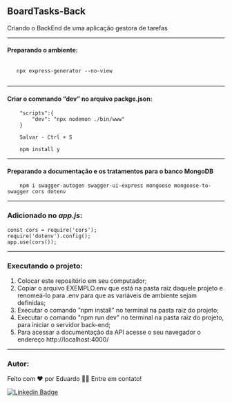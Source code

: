 ## BoardTasks-Back

Criando o BackEnd de uma aplicação gestora de tarefas

----------------------------------------------------------------------------------
#### Preparando o ambiente:

```
 
   npx express-generator --no-view
   
```
----------------------------------------------------------------------------------
#### Criar o commando “dev” no arquivo packge.json:

```
	"scripts":{
		"dev": "npx nodemon ./bin/www"
	}
	
	Salvar - Ctrl + S
	
	npm install y
```
---------------------------------------------------------------------------------

#### Preparando a documentação e os tratamentos para o banco MongoDB

```
	npm i swagger-autogen swagger-ui-express mongoose mongoose-to-swagger cors dotenv

```
---------------------------------------------------------------------------------

### Adicionado no _**app.js**_:

```
const cors = require('cors');
require('dotenv').config();
app.use(cors());
```
----------------------------------------------------------------------------------
### Executando o projeto:

1. Colocar este repositório em seu computador;
2. Copiar o arquivo EXEMPLO.env que está na pasta raiz daquele projeto e renomeá-lo para .env para que as variáveis de ambiente sejam definidas;
3. Executar o comando "npm install" no terminal na pasta raiz do projeto;
4. Executar o comando "npm run dev" no terminal na pasta raiz do projeto, para iniciar o servidor back-end;
5. Para acessar a documentação da API acesse o seu navegador o endereço http://localhost:4000/









----------------------------------------------------------------------------------
### Autor:

Feito com ❤️ por Eduardo 👋🏽 Entre em contato!

[![Linkedin Badge](https://img.shields.io/badge/-Eduardo-blue?style=flat-square&logo=Linkedin&logoColor=white&link=https://www.linkedin.com/in/eduardo-pateis-joaquim/)](https://www.linkedin.com/in/eduardo-pateis-joaquim/)